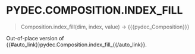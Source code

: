 # PYDEC.COMPOSITION.INDEX_FILL
> Composition.index_fill(dim, index, value) →  {{{pydec_Composition}}}

Out-of-place version of {{#auto_link}}pydec.Composition.index_fill_{{/auto_link}}.